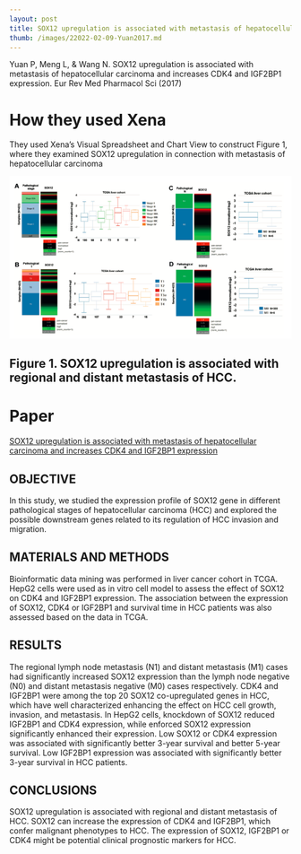 ```yaml
---
layout: post
title: SOX12 upregulation is associated with metastasis of hepatocellular carcinoma
thumb: /images/22022-02-09-Yuan2017.md
---
```


Yuan P, Meng L, & Wang N. SOX12 upregulation is associated with metastasis of hepatocellular carcinoma and increases CDK4 and IGF2BP1 expression. Eur Rev Med Pharmacol Sci (2017)

# How they used Xena
They used Xena’s Visual Spreadsheet and Chart View to construct Figure 1, where they examined SOX12 upregulation in connection with metastasis of hepatocellular carcinoma

![Figure 1 from the paper](/images/2022-02-09-Yuan2017.png)
## Figure 1. SOX12 upregulation is associated with regional and distant metastasis of HCC.

# Paper
[SOX12 upregulation is associated with metastasis of hepatocellular carcinoma and increases CDK4 and IGF2BP1 expression](https://www.europeanreview.org/article/13341)

## OBJECTIVE
In this study, we studied the expression profile of SOX12 gene in different pathological stages of hepatocellular carcinoma (HCC) and explored the possible downstream genes related to its regulation of HCC invasion and migration.
## MATERIALS AND METHODS
Bioinformatic data mining was performed in liver cancer cohort in TCGA. HepG2 cells were used as in vitro cell model to assess the effect of SOX12 on CDK4 and IGF2BP1 expression. The association between the expression of SOX12, CDK4 or IGF2BP1 and survival time in HCC patients was also assessed based on the data in TCGA.
## RESULTS
The regional lymph node metastasis (N1) and distant metastasis (M1) cases had significantly increased SOX12 expression than the lymph node negative (N0) and distant metastasis negative (M0) cases respectively. CDK4 and IGF2BP1 were among the top 20 SOX12 co-upregulated genes in HCC, which have well characterized enhancing the effect on HCC cell growth, invasion, and metastasis. In HepG2 cells, knockdown of SOX12 reduced IGF2BP1 and CDK4 expression, while enforced SOX12 expression significantly enhanced their expression. Low SOX12 or CDK4 expression was associated with significantly better 3-year survival and better 5-year survival. Low IGF2BP1 expression was associated with significantly better 3-year survival in HCC patients.
## CONCLUSIONS
SOX12 upregulation is associated with regional and distant metastasis of HCC. SOX12 can increase the expression of CDK4 and IGF2BP1, which confer malignant phenotypes to HCC. The expression of SOX12, IGF2BP1 or CDK4 might be potential clinical prognostic markers for HCC.
